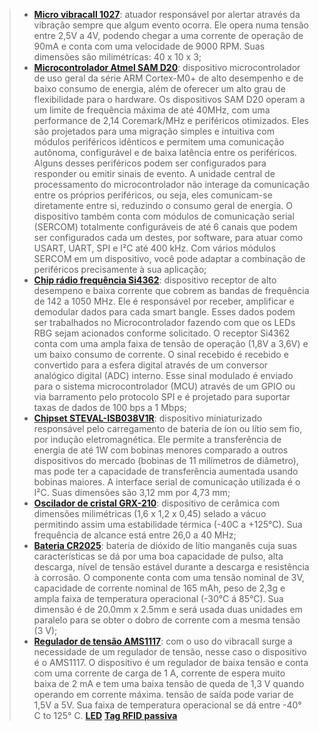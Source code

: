> - **[Micro vibracall 1027](https://www.filipeflop.com/produto/motor-de-vibracao-1027/)**: atuador responsável por alertar através da vibração sempre que algum evento ocorra. Ele opera numa tensão entre 2,5V a 4V, podendo chegar a uma corrente de operação de 90mA e conta com uma velocidade de 9000 RPM. Suas dimensões são milimétricas: 40 x 10 x 3;
> - **[Microcontrolador Atmel SAM D20](https://datasheet.octopart.com/ATSAMD20E17A-AU-Atmel-datasheet-20681123.pdf)**: dispositivo microcontrolador de uso geral da série ARM Cortex-M0+ de alto desempenho e de baixo consumo de energia, além de oferecer um alto grau de flexibilidade para o hardware. Os dispositivos SAM D20 operam a um limite de frequência máxima de até 40MHz, com uma performance de 2,14 Coremark/MHz e periféricos otimizados. Eles são projetados para uma migração simples e intuitiva com módulos periféricos idênticos e permitem uma comunicação autônoma, configurável e de baixa latência entre os periféricos. Alguns desses periféricos podem ser configurados para responder ou emitir sinais de evento. A unidade central de processamento do microcontrolador não interage da comunicação entre os próprios periféricos, ou seja, eles comunicam-se diretamente entre si, reduzindo o consumo geral de energia. O dispositivo também conta com módulos de comunicação serial (SERCOM) totalmente configuráveis de até 6 canais que podem ser configurados cada um destes, por software, para atuar como USART, UART, SPI e I²C até 400 kHz. Com vários módulos SERCOM em um dispositivo, você pode adaptar a combinação de periféricos precisamente à sua aplicação;
> - **[Chip rádio frequência Si4362](https://www.silabs.com/documents/public/data-sheets/Si4362.pdf)**: dispositivo receptor de alto desempeno e baixa corrente que cobrem as bandas de frequência de 142 a 1050 MHz. Ele é responsável por receber, amplificar e demodular dados para cada smart bangle. Esses dados podem ser trabalhados no Microcontrolador fazendo com que os LEDs RBG sejam acionados conforme solicitado. O receptor Si4362 conta com uma ampla faixa de tensão de operação (1,8V a 3,6V) e um baixo consumo de corrente. O sinal recebido é recebido e convertido para a esfera digital através de um conversor analógico digital (ADC) interno. Esse sinal modulado é enviado para o sistema microcontrolador (MCU) através de um GPIO ou via barramento pelo protocolo SPI e é projetado para suportar taxas de dados de 100 bps a 1 Mbps;
> - **[Chipset STEVAL-ISB038V1R](https://www.st.com/resource/en/user_manual/um2098-getting-started-with-the-stevalisb038v1r-wearable-wireless-power-receiver-based-on-stwlc04-stmicroelectronics.pdf)**: dispositivo miniaturizado responsável pelo carregamento de bateria de íon ou lítio sem fio, por indução eletromagnética. Ele permite a transferência de energia de até 1W com bobinas menores comparado a outros dispositivos do mercado (bobinas de 11 milímetros de diâmetro), mas pode ter a capacidade de transferência aumentada usando bobinas maiores. A interface serial de comunicação utilizada é o I²C. Suas dimensões são 3,12 mm por 4,73 mm;
> - **[Oscilador de cristal GRX-210](https://www.digchip.com/datasheets/parts/datasheet/2/943/GRX-210.php)**: dispositivo de cerâmica com dimensões milimétricas (1,6 x 1,2 x 0,45) selado a vácuo permitindo assim uma estabilidade térmica (-40C a +125°C). Sua frequência de alcance está entre 26,0 a 40 MHz;
> - **[Bateria CR2025](https://api.pim.na.industrial.panasonic.com/file_stream/main/fileversion/246927)**: bateria de dióxido de lítio manganês cuja suas características se dá por uma boa capacidade de pulso, alta descarga, nível de tensão estável durante a descarga e resistência à corrosão. O componente conta com uma tensão nominal de 3V, capacidade de corrente nominal de 165 mAh, peso de 2,3g e ampla faixa de temperatura operacional (-30°C á 85°C). Sua dimensão é de 20.0mm x 2.5mm e será usada duas unidades em paralelo para se obter o dobro de corrente com a mesma tensão (3 V);
> - **[Regulador de tensão AMS1117](http://www.advanced-monolithic.com/pdf/ds1117.pdf)**: com o uso do vibracall surge a necessidade de um regulador de tensão, nesse caso o dispositivo é o AMS1117. O dispositivo é um regulador de baixa tensão e conta com uma corrente de carga de 1 A, corrente de espera muito baixa de 2 mA e tem uma baixa tensão de queda de 1,3 V quando operando em corrente máxima. tensão de saída pode variar de 1,5V a 5V. Sua faixa de temperatura operacional se dá entre -40° C to 125° C.
> **[LED](https://br.mouser.com/datasheet/2/445/150120M173000-1838932.pdf)**
> **[Tag RFID passiva](https://www.garen.com.br/wp-content/uploads/2020/08/DATASHEET-TAG-VEICULAR-RFID-.pdf)**
